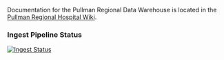 Documentation for the Pullman Regional Data Warehouse is located in the [Pullman Regional Hospital Wiki](https://github.com/pullmanregional/docs/wiki/Data-Warehouse).

### Ingest Pipeline Status
[![Ingest Status](https://github.com/pullmanregional/prh-warehouse/actions/workflows/ingest.yml/badge.svg)](https://github.com/pullmanregional/prh-warehouse/actions/workflows/ingest.yml)